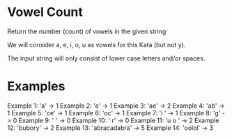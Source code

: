 # Vowel Count

Return the number (count) of vowels in the given string

We will consider a, e, i, o, u as vowels for this Kata (but not y).

The input string will only consist of lower case letters and/or spaces.

# Examples

Example 1: 'a' -> 1
Example 2: 'e' -> 1
Example 3: 'ae' -> 2
Example 4: 'ab' -> 1
Example 5: 'ce' -> 1
Example 6: 'oc' -> 1
Example 7: 'i ' -> 1
Example 8: 'g' -> 0
Example 9: ' ' -> 0
Example 10: ' r' -> 0
Example 11: 'u o ' -> 2
Example 12: 'bubory' -> 2
Example 13: 'abracadabra' -> 5
Example 14: 'oolol' -> 3
